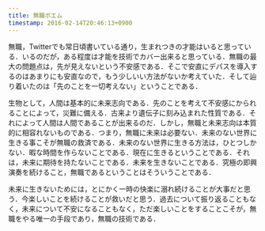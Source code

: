 ```yaml
---
title: 無職ポエム
timestamp: 2016-02-14T20:46:13+0900
---
```


無職，Twitterでも常日頃書いている通り，生まれつきの才能はいると思っている．いるのだが，ある程度は才能を技術でカバー出来ると思っている．無職の最大の問題点は，先が見えないという不安感である．そこで安直にデパスを導入するのはあまりにも安直なので，もう少しいい方法がないか考えていた．そして辿り着いたのは「先のことを一切考えない」ということである．

生物として，人間は基本的に未来志向である．先のことを考えて不安感にかられることによって，災難に備える．古来より遺伝子に刻み込まれた性質である．それによって人間は人間であることが出来るのだ．しかし，無職と未来志向は本質的に相容れないものである．つまり，無職に未来は必要ない．未来のない世界に生きる事こそが無職の救済である．未来のない世界に生きる方法は，ひとつしかない．暇な時間を作らないことである．現在に生きるということである．それは，未来に期待を持たないことである．未来を生きないことである．究極の即興演奏を続けること，無職であるということはそういうことである．

未来に生きないためには，とにかく一時の快楽に溺れ続けることが大事だと思う．今楽しいことを続けることが救いだと思う．過去について振り返ることもなく，未来について不安になることもなく，ただ楽しいことをすることこそが，無職をやる唯一の手段であり，無職の技術である．
